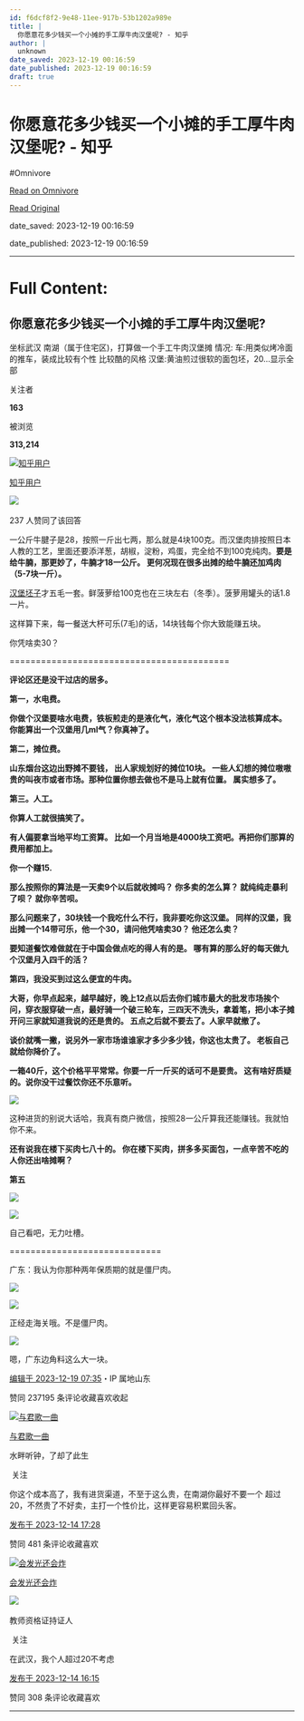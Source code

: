 ```yaml
---
id: f6dcf8f2-9e48-11ee-917b-53b1202a989e
title: |
  你愿意花多少钱买一个小摊的手工厚牛肉汉堡呢? - 知乎
author: |
  unknown
date_saved: 2023-12-19 00:16:59
date_published: 2023-12-19 00:16:59
draft: true
---
```


# 你愿意花多少钱买一个小摊的手工厚牛肉汉堡呢? - 知乎
#Omnivore

[Read on Omnivore](https://omnivore.app/me/-18c81334911)

[Read Original](https://www.zhihu.com/question/634917384/answer/3327284148)

date_saved: 2023-12-19 00:16:59

date_published: 2023-12-19 00:16:59

--- 

# Full Content: 

## 你愿意花多少钱买一个小摊的手工厚牛肉汉堡呢?

坐标武汉 南湖（属于住宅区)，打算做一个手工牛肉汉堡摊 情况: 车:用类似烤冷面的推车，装成比较有个性 比较酷的风格 汉堡:黄油煎过很软的面包坯，20…显示全部 ​

关注者

**163**

被浏览

**313,214**

[![知乎用户](https://proxy-prod.omnivore-image-cache.app/0x0,s1k6P3vhItmfYpQfwZpE14dsekOoh81VHGWiw8CXzPG0/https://picx.zhimg.com/v2-abed1a8c04700ba7d72b45195223e0ff_l.jpg?source=2c26e567)](https://www.zhihu.com/people/1bac63ee0766eb7d9eed3c8327551a51)

[知乎用户](https://www.zhihu.com/people/1bac63ee0766eb7d9eed3c8327551a51)

​![](https://proxy-prod.omnivore-image-cache.app/0x0,sEQaOWrSM4sYxMszrQ6lhsM51WgM5AvlqxCkeG6GJZz4/https://pic1.zhimg.com/v2-4812630bc27d642f7cafcd6cdeca3d7a.jpg?source=88ceefae)

237 人赞同了该回答

一公斤牛腱子是28，按照一斤出七两，那么就是4块100克。而汉堡肉排按照日本人教的工艺，里面还要添洋葱，胡椒，淀粉，鸡蛋，完全给不到100克纯肉。**要是给牛腩，那更妙了，牛腩才18一公斤。 更何况现在很多出摊的给牛腩还加鸡肉（5-7块一斤）。**

[汉堡坯子](https://www.zhihu.com/search?q=%E6%B1%89%E5%A0%A1%E5%9D%AF%E5%AD%90&search%5Fsource=Entity&hybrid%5Fsearch%5Fsource=Entity&hybrid%5Fsearch%5Fextra=%7B%22sourceType%22%3A%22answer%22%2C%22sourceId%22%3A3327284148%7D)才五毛一套。鲜菠萝给100克也在三块左右（冬季）。菠萝用罐头的话1.8一片。

这样算下来，每一餐送大杯可乐(7毛)的话，14块钱每个你大致能赚五块。

你凭啥卖30？

\==========================================

**评论区还是没干过店的居多。**

**第一，水电费。**

**你做个汉堡要啥水电费，铁板煎走的是液化气，液化气这个根本没法核算成本。 你能算出一个汉堡用几ml气？你真神了。**

**第二，摊位费。**

**山东烟台这边出野摊不要钱， 出人家规划好的摊位10块。 一些人幻想的摊位嗷嗷贵的叫夜市或者市场。那种位置你想去做也不是马上就有位置。 属实想多了。**

**第三。人工。**

**你算人工就很搞笑了。**

**有人偏要拿当地平均工资算。 比如一个月当地是4000块工资吧。再把你们那算的费用都加上。**

**你一个赚15.**

**那么按照你的算法是一天卖9个以后就收摊吗？ 你多卖的怎么算？ 就纯纯走暴利了呗？ 就你辛苦呗。**

**那么问题来了，30块钱一个我吃什么不行，我非要吃你这汉堡。 同样的汉堡，我出摊一个14带可乐，他一个30，请问他凭啥卖30？ 他还怎么卖？**

**要知道餐饮难做就在于中国会做点吃的得人有的是。 哪有算的那么好的每天做九个汉堡月入四千的活？**  

**第四，我没买到过这么便宜的牛肉。**

**大哥，你早点起来，越早越好，晚上12点以后去你们城市最大的批发市场挨个问，穿衣服穿破一点，最好骑一个破三轮车，三四天不洗头，拿着笔，把小本子摊开问三家就知道我说的还是贵的。 五点之后就不要去了。人家早就撤了。**

**谈价就嘴一撇，说另外一家市场谁谁家才多少多少钱，你这也太贵了。 老板自己就给你降价了。**

**一箱40斤，这个价格平平常常。你要一斤一斤买的话可不是要贵。 这有啥好质疑的。说你没干过餐饮你还不乐意听。**

![](https://proxy-prod.omnivore-image-cache.app/361x17,sCzPsz9RPmlJCi7ykrirxmNjz376ZS7R7QzWVfcmrgkI/https://pic1.zhimg.com/50/v2-3fa3ab548bb0c7c0dfb1d2d813fba106_720w.jpg?source=2c26e567)

这种进货的别说大话哈，我真有商户微信，按照28一公斤算我还能赚钱。我就怕你不来。

**还有说我在楼下买肉七八十的。 你在楼下买肉，拼多多买面包，一点辛苦不吃的人你还出啥摊啊？**

**第五**

![](https://proxy-prod.omnivore-image-cache.app/617x63,s1_ki4MZ1LLCB5kh9G2tEvXspAufBGE7pJqFf5xCa7_8/https://pic1.zhimg.com/50/v2-eba36e7005ff0243264fa9074b5e4ef4_720w.jpg?source=2c26e567)

![](https://proxy-prod.omnivore-image-cache.app/659x180,sx40k5pbDZNLnagtfB3A3bx1coQED2Kpt84V0aFw8sPE/https://pica.zhimg.com/50/v2-e6fa1dbf8ec06ce974e3fbdeed8007b2_720w.jpg?source=2c26e567)

自己看吧，无力吐槽。

\=============================

广东：我认为你那种两年保质期的就是僵尸肉。

![](https://proxy-prod.omnivore-image-cache.app/451x45,shFFGmtzJx8Jf04J1FMoHNhLRGppd6_sRTSAaeeaeB_g/https://pica.zhimg.com/50/v2-ffa80694b6b99df739b8732806fa9699_720w.jpg?source=2c26e567)

![](https://proxy-prod.omnivore-image-cache.app/1707x1280,sVq2t9Idvov0hSza1YB7QxhJ7jXYG_ftGROwqa_DMqKs/https://picx.zhimg.com/50/v2-952005df8f5d5428bc65539f4f9d80ba_720w.jpg?source=2c26e567)

正经走海关哦。不是僵尸肉。

![](https://proxy-prod.omnivore-image-cache.app/1080x1440,snxc6vURF2RR4e71Xlo3AkZdG2H4e2a_w2YzcUbldrF8/https://pic1.zhimg.com/50/v2-a4b06ae5dbb6c49cfb65caee638cb4e2_720w.jpg?source=2c26e567)

嗯，广东边角料这么大一块。

[编辑于 2023-12-19 07:35](https://www.zhihu.com/question/634917384/answer/3327284148)・IP 属地山东

​赞同 237​​195 条评论​收藏​喜欢收起​

[![与君歌一曲](https://proxy-prod.omnivore-image-cache.app/0x0,sb_J5fH3DX6u1d_7-d-dt082WCSkFTm_2q8dk36vtQH4/https://picx.zhimg.com/v2-64a0d90bb0b7778a8d007b18be947e7c_l.jpg?source=1def8aca)](https://www.zhihu.com/people/pian-pian-xi-huan-ni-90-95)

[与君歌一曲](https://www.zhihu.com/people/pian-pian-xi-huan-ni-90-95)

水畔听钟，了却了此生

​ 关注

你这个成本高了，我有进货渠道，不至于这么贵，在南湖你最好不要一个 超过20，不然贵了不好卖，主打一个性价比，这样更容易积累回头客。

[发布于 2023-12-14 17:28](https://www.zhihu.com/question/634917384/answer/3326089308)

​赞同 48​​1 条评论​收藏​喜欢

[![会发光还会炸](https://proxy-prod.omnivore-image-cache.app/0x0,sWWw5Ga0wY3kQRQ9EQTUlOpZ1mvTZVxgdt5kAVjIH9Go/https://picx.zhimg.com/v2-697f24cf57501f3d8e1766113143d51e_l.jpg?source=1def8aca)](https://www.zhihu.com/people/hui-fa-guang-huan-hui-zha)

[会发光还会炸](https://www.zhihu.com/people/hui-fa-guang-huan-hui-zha)

[​](https://www.zhihu.com/question/48510028)​![](https://proxy-prod.omnivore-image-cache.app/0x0,sRpP1H2oa_TfsDLpATwsIt6ipVLRN7HlUZGTch2Ee4JQ/https://picx.zhimg.com/v2-4812630bc27d642f7cafcd6cdeca3d7a.jpg?source=88ceefae)

教师资格证持证人

​ 关注

在武汉，我个人超过20不考虑 

[发布于 2023-12-14 16:15](https://www.zhihu.com/question/634917384/answer/3326049910)

​赞同 30​​8 条评论​收藏​喜欢

---

